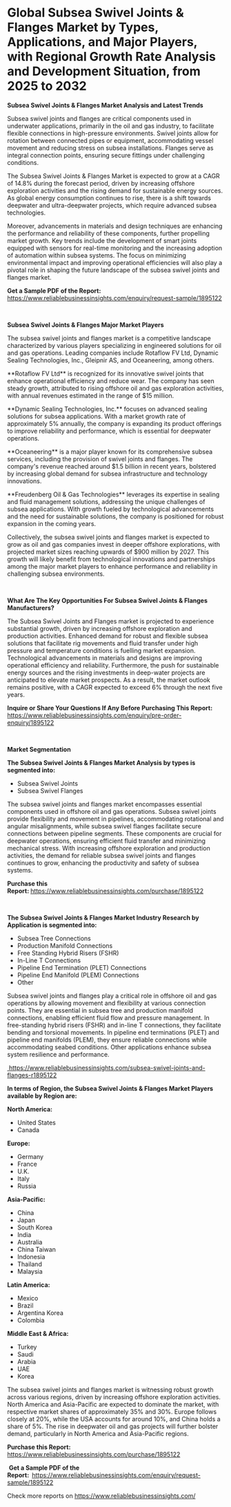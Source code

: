<p><h1>Global Subsea Swivel Joints & Flanges Market by Types, Applications, and Major Players, with Regional Growth Rate Analysis and Development Situation, from 2025 to 2032</h1></p><p><strong>Subsea Swivel Joints & Flanges Market Analysis and Latest Trends</strong></p>
<p><p>Subsea swivel joints and flanges are critical components used in underwater applications, primarily in the oil and gas industry, to facilitate flexible connections in high-pressure environments. Swivel joints allow for rotation between connected pipes or equipment, accommodating vessel movement and reducing stress on subsea installations. Flanges serve as integral connection points, ensuring secure fittings under challenging conditions.</p><p>The Subsea Swivel Joints & Flanges Market is expected to grow at a CAGR of 14.8% during the forecast period, driven by increasing offshore exploration activities and the rising demand for sustainable energy sources. As global energy consumption continues to rise, there is a shift towards deepwater and ultra-deepwater projects, which require advanced subsea technologies. </p><p>Moreover, advancements in materials and design techniques are enhancing the performance and reliability of these components, further propelling market growth. Key trends include the development of smart joints equipped with sensors for real-time monitoring and the increasing adoption of automation within subsea systems. The focus on minimizing environmental impact and improving operational efficiencies will also play a pivotal role in shaping the future landscape of the subsea swivel joints and flanges market.</p></p>
<p><strong>Get a Sample PDF of the Report:&nbsp;</strong> <a href="https://www.reliablebusinessinsights.com/enquiry/request-sample/1895122?utm_campaign=3003&utm_medium=2&utm_source=Github&utm_content=ia&utm_term=28032025&utm_id=subsea-swivel-joints-flanges">https://www.reliablebusinessinsights.com/enquiry/request-sample/1895122</a></p>
<p>&nbsp;</p>
<p><strong>Subsea Swivel Joints & Flanges Major Market Players</strong></p>
<p><p>The subsea swivel joints and flanges market is a competitive landscape characterized by various players specializing in engineered solutions for oil and gas operations. Leading companies include Rotaflow FV Ltd, Dynamic Sealing Technologies, Inc., Gleipnir AS, and Oceaneering, among others. </p><p>**Rotaflow FV Ltd** is recognized for its innovative swivel joints that enhance operational efficiency and reduce wear. The company has seen steady growth, attributed to rising offshore oil and gas exploration activities, with annual revenues estimated in the range of $15 million.</p><p>**Dynamic Sealing Technologies, Inc.** focuses on advanced sealing solutions for subsea applications. With a market growth rate of approximately 5% annually, the company is expanding its product offerings to improve reliability and performance, which is essential for deepwater operations.</p><p>**Oceaneering** is a major player known for its comprehensive subsea services, including the provision of swivel joints and flanges. The company's revenue reached around $1.5 billion in recent years, bolstered by increasing global demand for subsea infrastructure and technology innovations.</p><p>**Freudenberg Oil & Gas Technologies** leverages its expertise in sealing and fluid management solutions, addressing the unique challenges of subsea applications. With growth fueled by technological advancements and the need for sustainable solutions, the company is positioned for robust expansion in the coming years.</p><p>Collectively, the subsea swivel joints and flanges market is expected to grow as oil and gas companies invest in deeper offshore explorations, with projected market sizes reaching upwards of $900 million by 2027. This growth will likely benefit from technological innovations and partnerships among the major market players to enhance performance and reliability in challenging subsea environments.</p></p>
<p>&nbsp;</p>
<p><strong>What Are The Key Opportunities For Subsea Swivel Joints & Flanges Manufacturers?</strong></p>
<p><p>The Subsea Swivel Joints and Flanges market is projected to experience substantial growth, driven by increasing offshore exploration and production activities. Enhanced demand for robust and flexible subsea solutions that facilitate rig movements and fluid transfer under high pressure and temperature conditions is fuelling market expansion. Technological advancements in materials and designs are improving operational efficiency and reliability. Furthermore, the push for sustainable energy sources and the rising investments in deep-water projects are anticipated to elevate market prospects. As a result, the market outlook remains positive, with a CAGR expected to exceed 6% through the next five years.</p></p>
<p><strong>Inquire or Share Your Questions If Any Before Purchasing This Report:</strong> <a href="https://www.reliablebusinessinsights.com/enquiry/pre-order-enquiry/1895122?utm_campaign=3003&utm_medium=2&utm_source=Github&utm_content=ia&utm_term=28032025&utm_id=subsea-swivel-joints-flanges">https://www.reliablebusinessinsights.com/enquiry/pre-order-enquiry/1895122</a></p>
<p>&nbsp;</p>
<p><strong>Market Segmentation</strong></p>
<p><strong>The Subsea Swivel Joints & Flanges Market Analysis by types is segmented into:</strong></p>
<p><ul><li>Subsea Swivel Joints</li><li>Subsea Swivel Flanges</li></ul></p>
<p><p>The subsea swivel joints and flanges market encompasses essential components used in offshore oil and gas operations. Subsea swivel joints provide flexibility and movement in pipelines, accommodating rotational and angular misalignments, while subsea swivel flanges facilitate secure connections between pipeline segments. These components are crucial for deepwater operations, ensuring efficient fluid transfer and minimizing mechanical stress. With increasing offshore exploration and production activities, the demand for reliable subsea swivel joints and flanges continues to grow, enhancing the productivity and safety of subsea systems.</p></p>
<p><strong>Purchase this Report:&nbsp;</strong><a href="https://www.reliablebusinessinsights.com/purchase/1895122?utm_campaign=3003&utm_medium=2&utm_source=Github&utm_content=ia&utm_term=28032025&utm_id=subsea-swivel-joints-flanges">https://www.reliablebusinessinsights.com/purchase/1895122</a></p>
<p>&nbsp;</p>
<p><strong>The Subsea Swivel Joints & Flanges Market Industry Research by Application is segmented into:</strong></p>
<p><ul><li>Subsea Tree Connections</li><li>Production Manifold Connections</li><li>Free Standing Hybrid Risers (FSHR)</li><li>In-Line T Connections</li><li>Pipeline End Termination (PLET) Connections</li><li>Pipeline End Manifold (PLEM) Connections</li><li>Other</li></ul></p>
<p><p>Subsea swivel joints and flanges play a critical role in offshore oil and gas operations by allowing movement and flexibility at various connection points. They are essential in subsea tree and production manifold connections, enabling efficient fluid flow and pressure management. In free-standing hybrid risers (FSHR) and in-line T connections, they facilitate bending and torsional movements. In pipeline end terminations (PLET) and pipeline end manifolds (PLEM), they ensure reliable connections while accommodating seabed conditions. Other applications enhance subsea system resilience and performance.</p></p>
<p><a href="https://www.reliablebusinessinsights.com/subsea-swivel-joints-and-flanges-r1895122?utm_campaign=3003&utm_medium=2&utm_source=Github&utm_content=ia&utm_term=28032025&utm_id=subsea-swivel-joints-flanges">&nbsp;https://www.reliablebusinessinsights.com/subsea-swivel-joints-and-flanges-r1895122</a></p>
<p><strong>In terms of Region, the Subsea Swivel Joints & Flanges Market Players available by Region are:</strong></p>
<p>
    <p> <strong> North America: </strong>
        <ul>
            <li>United States</li>
            <li>Canada</li>
        </ul>
        </p> 
    <p> <strong> Europe: </strong>
        <ul>
            <li>Germany</li>
            <li>France</li>
            <li>U.K.</li>
            <li>Italy</li>
            <li>Russia</li>
        </ul>
        </p> 
    <p> <strong> Asia-Pacific: </strong>
        <ul>
            <li>China</li>
            <li>Japan</li>
            <li>South Korea</li>
            <li>India</li>
            <li>Australia</li>
            <li>China Taiwan</li>
            <li>Indonesia</li>
            <li>Thailand</li>
            <li>Malaysia</li>
        </ul>
        </p> 
    <p> <strong> Latin America: </strong>
        <ul>
            <li>Mexico</li>
            <li>Brazil</li>
            <li>Argentina Korea</li>
            <li>Colombia</li>
        </ul>
        </p> 
    <p> <strong> Middle East & Africa: </strong>
        <ul>
            <li>Turkey</li>
            <li>Saudi</li>
            <li>Arabia</li>
            <li>UAE</li>
            <li>Korea</li>
        </ul>
    </p>
    </p>
<p><p>The subsea swivel joints and flanges market is witnessing robust growth across various regions, driven by increasing offshore exploration activities. North America and Asia-Pacific are expected to dominate the market, with respective market shares of approximately 35% and 30%. Europe follows closely at 20%, while the USA accounts for around 10%, and China holds a share of 5%. The rise in deepwater oil and gas projects will further bolster demand, particularly in North America and Asia-Pacific regions.</p></p>
<p><strong>Purchase this Report: </strong><a href="https://www.reliablebusinessinsights.com/purchase/1895122?utm_campaign=3003&utm_medium=2&utm_source=Github&utm_content=ia&utm_term=28032025&utm_id=subsea-swivel-joints-flanges">https://www.reliablebusinessinsights.com/purchase/1895122</a></p>
<p>&nbsp;<strong>Get a Sample PDF of the Report:&nbsp;&nbsp;</strong><a href="https://www.reliablebusinessinsights.com/enquiry/request-sample/1895122?utm_campaign=3003&utm_medium=2&utm_source=Github&utm_content=ia&utm_term=28032025&utm_id=subsea-swivel-joints-flanges">https://www.reliablebusinessinsights.com/enquiry/request-sample/1895122</a></p>
<p><strong></strong></p>
<p>Check more reports on <a href="https://www.reliablebusinessinsights.com/?utm_campaign=3003&utm_medium=2&utm_source=Github&utm_content=ia&utm_term=28032025&utm_id=subsea-swivel-joints-flanges">https://www.reliablebusinessinsights.com/</a></p>